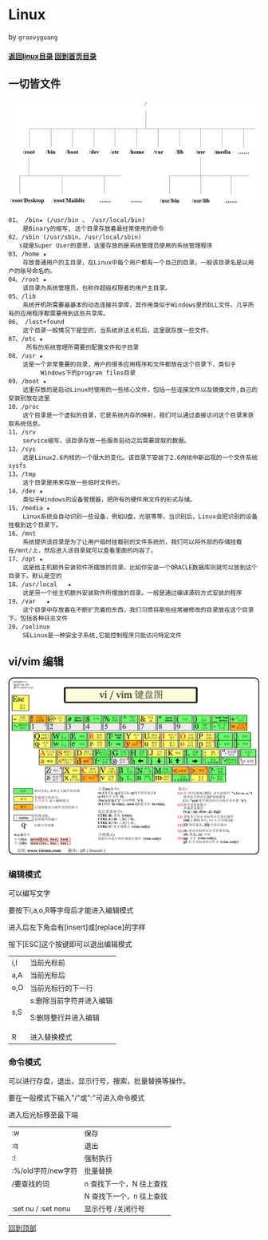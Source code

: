Linux
=======
by `groovyguang`
#### [返回linux目录](./LinuxDirectory.md)  [回到首页目录](/README.md)

## 一切皆文件

![](./img/linuxFile.png)

    01、 /bin★ (/usr/bin 、 /usr/local/bin)
        是Binary的缩写, 这个目录存放着最经常使用的命令
	02、/sbin (/usr/sbin、/usr/local/sbin)
	   s就是Super User的意思，这里存放的是系统管理员使用的系统管理程序
	03、/home ★
	    存放普通用户的主目录，在Linux中每个用户都有一个自己的目录，一般该目录名是以用户的账号命名的。
	04、/root ★
	    该目录为系统管理员，也称作超级权限者的用户主目录。
	05、/lib
	    系统开机所需要最基本的动态连接共享库，其作用类似于Windows里的DLL文件。几乎所有的应用程序都需要用到这些共享库。
	06、 /lost+found
	    这个目录一般情况下是空的，当系统非法关机后，这里就存放一些文件。
	07、/etc ★
	     所有的系统管理所需要的配置文件和子目录
	08、/usr ★
	    这是一个非常重要的目录，用户的很多应用程序和文件都放在这个目录下，类似于
	         Windows下的program files目录
	09、/boot ★
	    这里存放的是启动Linux时使用的一些核心文件，包括一些连接文件以及镜像文件,自己的安装别放在这里
	10、/proc
	    这个目录是一个虚拟的目录，它是系统内存的映射，我们可以通过直接访问这个目录来获取系统信息。
	11、/srv
	    service缩写，该目录存放一些服务启动之后需要提取的数据。
	12、/sys
	    这是Linux2.6内核的一个很大的变化。该目录下安装了2.6内核中新出现的一个文件系统sysfs
	13、/tmp
	    这个目录是用来存放一些临时文件的。
	14、/dev ★
	    类似于Windows的设备管理器，把所有的硬件用文件的形式存储。
	15、/media ★
	    Linux系统会自动识别一些设备，例如U盘，光驱等等，当识别后，Linux会把识别的设备挂载到这个目录下。
	16、/mnt
	    系统提供该目录是为了让用户临时挂载别的文件系统的，我们可以将外部的存储挂载在/mnt/上，然后进入该目录就可以查看里面的内容了。
	17、/opt ★
	    这是给主机额外安装软件所摆放的目录。比如你安装一个ORACLE数据库则就可以放到这个目录下。默认是空的
	18、/usr/local   ★
	    这是另一个给主机额外安装软件所摆放的目录。一般是通过编译源码方式安装的程序
	19、/var   ★
	    这个目录中存放着在不断扩充着的东西，我们习惯将那些经常被修改的目录放在这个目录下。包括各种日志文件
	20、/selinux
	    SELinux是一种安全子系统,它能控制程序只能访问特定文件


## vi/vim 编辑
![](./img/vimSimplifiedChineseVersion.gif)

### 编辑模式
   可以编写文字 
   <p> 要按下i,a,o,R等字母后才能进入编辑模式 
   <p> 进入后左下角会有[insert]或[replace]的字样 
   <p> 按下[ESC]这个按键即可以退出编辑模式
	   
|  |  |
| ------ | ------ |
| i,I | 当前光标前 |
| a,A | 当前光标后 |
| o,O | 当前光标行的下一行 |
| s,S | s:删除当前字符并进入编辑<p>S:删除整行并进入编辑 |
| R | 进入替换模式 |
	
###  命令模式
   <p>可以进行存盘，退出，显示行号，搜索，批量替换等操作。
   <p>要在一般模式下输入"/"或":"可进入命令模式
   <p>进入后光标移至最下端

	   
|  |  |
| ------ | ------ |
| :w | 保存 |
| :q | 退出 |
| :! | 强制执行 |
| :%/old字符/new字符 | 批量替换 |
| /要查找的词 | n 查找下一个，N 往上查找 |
|  | N 查找下一个，n 往上查找 |
| :set nu / :set nonu | 显示行号 /关闭行号 |



[回到顶部](#readme)